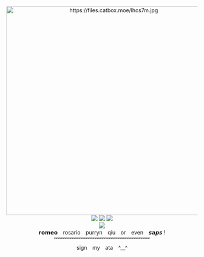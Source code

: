 <div align="center">
   <img src="https://files.catbox.moe/20y4z2.png" alt="https://files.catbox.moe/lhcs7m.jpg" style="width: 550px; margin-right: 75px;">
 </div>
  <div align="center">
<img src=https://files.catbox.moe/67gp4b.gif> <img src=https://files.catbox.moe/8r7w6a.gif> <img src=https://files.catbox.moe/ei2ep1.gif>
      </div>
    <div align="center">
    <img src="https://camo.githubusercontent.com/1ac7da39df64b398decce5f58d7a3b6331f8d146b882da59379e7247c96c4922/68747470733a2f2f6b6f6d617265762e636f6d2f67687076632f3f757365726e616d653d322d74696d65266c6162656c3de2808449534c414e4432e2808426636f6c6f723d444643303831267374796c653d7761746572">
    </div>

   <div align="center">
𝗿𝗼𝗺𝗲𝗼　rosario　purryn　qiu　or　even　𝙨𝙖𝙥𝙨 !
   </div>

 <div align="center">
﹌﹌﹌﹌﹌﹌﹌﹌﹌﹌﹌﹌﹌﹌﹌﹌﹌﹌
 </div>
 
<div align="center">
sign　my　ata　^__^
</div>
